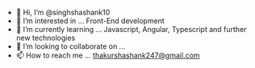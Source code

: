 - 👋 Hi, I’m @singhshashank10
- 👀 I’m interested in ... Front-End development 
- 🌱 I’m currently learning ... Javascript, Angular, Typescript and further new technologies
- 💞️ I’m looking to collaborate on ...
- 📫 How to reach me ... thakurshashank247@gmail.com

<!---
singhshashank10/singhshashank10 is a ✨ special ✨ repository because its `README.md` (this file) appears on your GitHub profile.
You can click the Preview link to take a look at your changes.
--->
